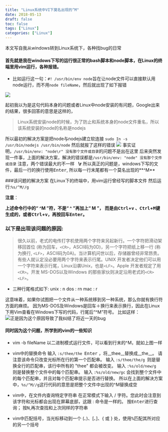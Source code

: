 ```yaml
---
title: "Linux系统中VI下莫名出现的^M"
date: 2018-05-13
draft: false
toc: false
tags: ["Linux"]
categories: ["Linux"] 
---
```


本文写自我从windows转到Linux系统下，各种找bug的日常
#### 首先就是我在windows下写的运行很正常的bash脚本和node脚本，在Linux的终端里用vim运行，各种报错。

- 比如运行这一句：`#! /usr/bin/env node`旨在让node文件可以直接默认用node运行，而不用`node fileName`，然后就出现了如下报错

![](https://upload-images.jianshu.io/upload_images/11827773-c74cff58b8f7bcef.png?imageMogr2/auto-orient/strip%7CimageView2/2/w/1240)

起初我以为是这句代码本身的问题或者Linux中node安装的有问题，Google出来的结果，很多回答的意思是这样的，
>Linux系统安装node的时候，为了防止和系统本身的node文件重名，所以该系统安装的node的名称是nodejs

所以最初的解决方案是把node与nodejs建立软连接
`sudo In -s /usr/bin/nodejs /usr/bin/node`
然后就报了这样的错误
![](https://upload-images.jianshu.io/upload_images/11827773-8d1f5ac59846fba6.png?imageMogr2/auto-orient/strip%7CimageView2/2/w/1240)
事实证明，`/usr/bin/env: "node\r" 没有那个文件或目录`的问题不是出在这里
后来突然发现一件事，上面的解决方案，解决的错误都是`/usr/bin/env: "node" 没有那个文件或目录`
注意，两个错误最大的不一样&nbsp;&nbsp;&nbsp;__\r__
所以真正的问题是，windows下写的文件，最后一行的换行使用<kbd>Enter</kbd>,
所以每一行末尾都有一个莫名出现的**^M**

###该问题的解决方案
在Linux下的终端中，用vim运行曾经写的脚本文件
然后运行:`%s/^M//g`

__注意__：

__上述命令行中的“ ^M ”符，不是“ ^ ”再加上“ M ”，__
__而是由<kbd>Ctrl</kbd>+<kbd>v</kbd> 、<kbd>Ctrl</kbd>+<kbd>M</kbd>键生成的，或者<kbd>Ctrl</kbd>+<kbd>v</kbd>，再按回车<kbd>Enter</kbd>。__

### 以下是出现该问题的原因:
>很久以前，老式的电传打字机使用两个字符来另起新行。一个字符把滑动架移回首位 (称为回车，`<CR>`，ASCII码为0D)，另一个字符把纸上移一行 (称为换行, `<LF>`，ASCII码为0A)。当计算机问世以后，存储器曾经非常昂贵。有些人就认定没必要用两个字符来表示行尾。UNIX 开发者决定他们可以用 一个字符来表示行尾，Linux沿袭Unix，也是`<LF>`。Apple 开发者规定了用`<CR>`。开发 MS-DOS以及Windows 的那些家伙则决定沿用老式的`<CR><LF>`。



- 三种行尾格式如下:
unix : n
dos : rn
mac : r

这意味着，如果你试图把一个文件从一种系统移到另一种系统，那么你就有换行符方面的麻烦。
因为MS-DOS及Windows是回车＋换行来表示换行，因此在Linux下用Vim查看在Windows下写的代码，行尾后“^M”符号。
比如这样：![正是因为这个原因导致了我纠结了将近一天的bug](https://upload-images.jianshu.io/upload_images/11827773-0ebc666a5eb7eac6.png?imageMogr2/auto-orient/strip%7CimageView2/2/w/1240)



#### 同时因为这个问题，所学到的vim的一些知识
- vim -b fileName 以二进制模式运行文件，可以看到行末的^M，就如上图一样
- vim中的替换命令
输入 `:s/thee/the `<kbd>Enter</kbd> ，将__thee__替换成__the__。  请注意该命令只改变光标所在行的第一个匹配串。
输入   `:s/thee/the/g `则是替换全行的匹配串，该行中所有的 "thee" 都会被改变。
输入   `:%s/old/new/g `    则是替换整个文件中的每个匹配串。
输入   `:%s/old/new/gc`    会找到整个文件中的每个匹配串，并且对每个匹配串提示是否进行替换。
所以在上面的解决方案中，`%s/^M//g`这行代码的意思是把整个文件中出现的^M替换成空

- vim中，在文件内查询特定字符串
在正常模式下输入 / 字符。您此时会注意到该字符和光标都会出现在屏幕底部，这跟 : 命令是一样的。
按<kbd>Enter</kbd>进行查询；
按<kbd>N</kbd>,再次查找和上次同样的字符串
- vim中匹配括号，当光标移动到一个 (、)、[、]、{ 或 } 处，使用<kbd>%</kbd>匹配其所对应的另一个括号
